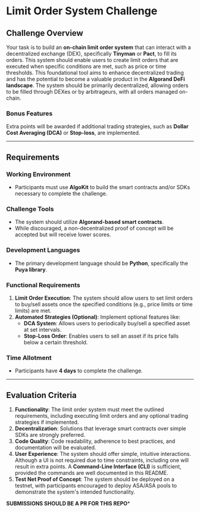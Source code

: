 # Limit Order System Challenge

## Challenge Overview

Your task is to build an **on-chain limit order system** that can interact with a decentralized exchange (DEX), specifically **Tinyman** or **Pact**, to fill its orders. This system should enable users to create limit orders that are executed when specific conditions are met, such as price or time thresholds. This foundational tool aims to enhance decentralized trading and has the potential to become a valuable product in the **Algorand DeFi landscape**. The system should be primarily decentralized, allowing orders to be filled through DEXes or by arbitrageurs, with all orders managed on-chain.

### Bonus Features
Extra points will be awarded if additional trading strategies, such as **Dollar Cost Averaging (DCA)** or **Stop-loss**, are implemented.

---

## Requirements

### Working Environment
- Participants must use **AlgoKit** to build the smart contracts and/or SDKs necessary to complete the challenge.

### Challenge Tools
- The system should utilize **Algorand-based smart contracts**.
- While discouraged, a non-decentralized proof of concept will be accepted but will receive lower scores.

### Development Languages
- The primary development language should be **Python**, specifically the **Puya library**.

### Functional Requirements
1. **Limit Order Execution**: The system should allow users to set limit orders to buy/sell assets once the specified conditions (e.g., price limits or time limits) are met.
2. **Automated Strategies (Optional)**: Implement optional features like:
   - **DCA System**: Allows users to periodically buy/sell a specified asset at set intervals.
   - **Stop-Loss Order**: Enables users to sell an asset if its price falls below a certain threshold.

### Time Allotment
- Participants have **4 days** to complete the challenge.

---

## Evaluation Criteria

1. **Functionality**: The limit order system must meet the outlined requirements, including executing limit orders and any optional trading strategies if implemented.
2. **Decentralization**: Solutions that leverage smart contracts over simple SDKs are strongly preferred.
3. **Code Quality**: Code readability, adherence to best practices, and documentation will be evaluated.
4. **User Experience**: The system should offer simple, intuitive interactions. Although a UI is not required due to time constraints, including one will result in extra points. A **Command-Line Interface (CLI)** is sufficient, provided the commands are well documented in this README.
5. **Test Net Proof of Concept**: The system should be deployed on a testnet, with participants encouraged to deploy ASA/ASA pools to demonstrate the system's intended functionality.

**SUBMISSIONS SHOULD BE A PR FOR THIS REPO***
